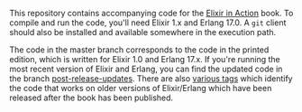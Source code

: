 This repository contains accompanying code for the [Elixir in Action](http://www.manning.com/juric/) book. To compile and run the code, you'll need Elixir 1.x and Erlang 17.0. A `git` client should also be installed and available somewhere in the execution path.

The code in the master branch corresponds to the code in the printed edition, which is written for Elixir 1.0 and Erlang 17.x. If you're running the most recent version of Elixir and Erlang, you can find the updated code in the branch [post-release-updates](https://github.com/sasa1977/elixir-in-action/tree/post-release-updates). There are also [various tags](https://github.com/sasa1977/elixir-in-action/releases) which identify the code that works on older versions of Elixir/Erlang which have been released after the book has been published.
